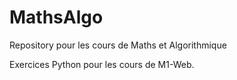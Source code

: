 # MathsAlgo
Repository pour les cours de Maths et Algorithmique 

Exercices Python pour les cours de M1-Web.
